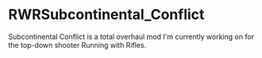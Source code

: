 # RWRSubcontinental_Conflict
 Subcontinental Conflict is a total overhaul mod I'm currently working on for the top-down shooter Running with Rifles.
